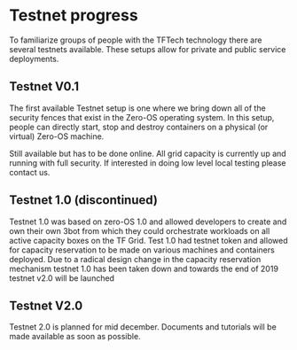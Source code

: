 # Testnet progress

To familiarize groups of people with the TFTech technology there are several testnets available. These setups allow for private and public service deployments.

## Testnet V0.1
The first available Testnet setup is one where we bring down all of the security fences that exist in the Zero-OS operating system. In this setup, people can directly start, stop and destroy containers on a physical (or virtual) Zero-OS machine.

Still available but has to be done online.  All grid capacity is currently up and running with full security.  If interested in doing low level local testing please contact us.

## Testnet 1.0 (discontinued)
Testnet 1.0 was based on zero-OS 1.0 and allowed developers to create and own their own 3bot from which they could orchestrate workloads on all active capacity boxes on the TF Grid.  Test 1.0 had testnet token and allowed for capacity reservation to be made on various machines and containers deployed.  Due to a radical design change in the capacity reservation mechanism testnet 1.0 has been taken down and towards the end of 2019 testnet v2.0 will be launched

## Testnet V2.0
Testnet 2.0 is planned for mid december.  Documents and tutorials will be made available as soon as possible.
